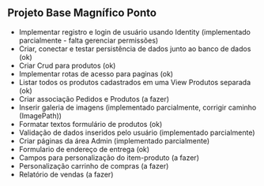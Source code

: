 ## Projeto Base Magnífico Ponto

- Implementar registro e login de usuário usando Identity (implementado parcialmente - falta gerenciar permissões)
- Criar, conectar e testar persistência de dados junto ao banco de dados (ok)
- Criar Crud para produtos (ok)
- Implementar rotas de acesso para paginas (ok)
- Listar todos os produtos cadastrados em uma View Produtos separada (ok)
- Criar associação Pedidos e Produtos (a fazer)
- Inserir galeria de imagens (implementado parcialmente, corrigir caminho (ImagePath))
- Formatar textos formulário de produtos (ok)
- Validação de dados inseridos pelo usuário (implementado parcialmente)
- Criar páginas da área Admin (implementado parcialmente)
- Formulario de endereço de entrega (ok)
- Campos para personalização do item-produto (a fazer)
- Personalização carrinho de compras (a fazer)
- Relatório de vendas (a fazer)
